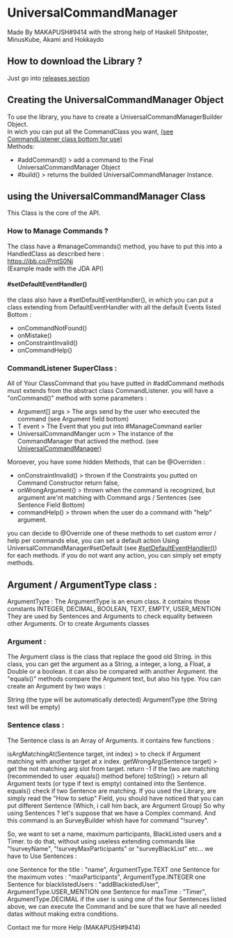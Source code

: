 # UniversalCommandManager
Made By MAKAPUSH#9414 with the strong help of Haskell Shitposter, MinusKube, Akami and Hokkaydo  

## How to download the Library ?  
Just go into [releases section](https://github.com/Maxalus/UniversalCommandManager/releases)  

## Creating the UniversalCommandManager Object  
To use the library, you have to create a UniversalCommandManagerBuilder Object.   
In wich you can put all the CommandClass you want, [(see CommandListener class bottom for use)]()  
Methods: 
- #addCommand() > add a command to the Final UniversalCommandManager Object
- #build() > returns the builded UniversalCommandManager Instance.

## using the UniversalCommandManager Class
This Class is the core of the API.
### How to Manage Commands ?  
The class have a #manageCommands() method, you have to put this into a HandledClass as described here :   
https://ibb.co/PmtS0Nj  
(Example made with the JDA API)  

#### #setDefaultEventHandler()
the class also have a #setDefaultEventHandler(), in which you can put a class extending from DefaultEventHandler with all the default Events listed Bottom :   
- onCommandNotFound()
- onMistake()
- onConstraintInvalid()
- onCommandHelp()

### CommandListener SuperClass :  

All of Your ClassCommand that you have putted in #addCommand methods must extends from the abstract class CommandListener.
you will have a "onCommand()" method with some parameters :

- Argument[] args > The args send by the user who executed the command (see Argument field bottom)
- T event > The Event that you put into #ManageCommand earlier
- UniversalCommandManger ucm > The instance of the CommandManager that actived the method. (see [UniversalCommandManager](https://github.com/Maxalus/UniversalCommandManager/new/master?readme=1#using-the-universalcommandmanager-class))

Moroever, you have some hidden Methods, that can be @Overriden :

- onConstraintInvalid() > thrown if the Constraints you putted on Command Constructor return false, 
- onWrongArgument() > thrown when the command is recognized, but argument are'nt matching with Command args / Sentences (see Sentence Field Bottom)
- commandHelp() > thrown when the user do a command with "help" argument.

you can decide to @Override one of these methods to set custom error / help per commands
else, you can set a default action Using UniversalCommandManager#setDefault (see [#setDefaultEventHandler()](https://github.com/Maxalus/UniversalCommandManager/new/master?readme=1#setdefaulteventhandler)) for each methods.
if you do not want any action, you can simply set empty methods.


## Argument / ArgumentType class :
ArgumentType :
The ArgumentType is an enum class.
it contains those constants INTEGER, DECIMAL, BOOLEAN, TEXT, EMPTY, USER_MENTION
They are used by Sentences and Arguments to check equality between other Arguments. Or to create Arguments classes

### Argument :
The Argument class is the class that replace the good old String.
in this class, you can get the argument as a String, a integer, a long, a Float, a Double or a boolean.
it can also be compared with another Argument. the "equals()" methods compare the Argument text, but also his type.
You can create an Argument by two ways :

String (the type will be automatically detected)
ArgumentType (the String text will be empty)


### Sentence class :
The Sentence class is an Array of Arguments.
it contains few functions :

isArgMatchingAt(Sentence target, int index) > to check if Argument matching with another target at x index.
getWrongArg(Sentence target) > get the not matching arg slot from target. return -1 if the two are matching (recommended to user .equals() method before)
toString() > return all Argument texts (or type if text is empty) contained into the Sentence.
equals() check if two Sentence are matching.
If you used the Library, are simply read the "How to setup" Field, you should have noticed that you can put different Sentence (Which, i call him back, are Argument Group)
So why using Sentences ?
let's suppose that we have a Complex command.
And this command is an SurveyBuilder whish have for command "!survey".

So, we want to set a name, maximum participants, BlackListed users and a Timer. to do that, without using useless extending commands like "!surveyName", "!surveyMaxParticipants" or "surveyBlackList" etc... we have to Use Sentences :

one Sentence for the title : "name", ArgumentType.TEXT
one Sentence for the maximum votes : "maxParticipants", ArgumentType.INTEGER
one Sentence for blacklistedUsers : "addBlackistedUser", ArgumentType.USER_MENTION
one Sentence for maxTime : "Timer", ArgumentType.DECIMAL
if the user is using one of the four Sentences listed above, we can execute the Command and be sure that we have all needed datas without making extra conditions.

Contact me for more Help (MAKAPUSH#9414)
